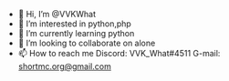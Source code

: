 - 👋 Hi, I’m @VVKWhat
- 👀 I’m interested in python,php
- 🌱 I’m currently learning python
- 💞️ I’m looking to collaborate on alone
- 📫 How to reach me Discord: VVK_What#4511 G-mail: shortmc.org@gmail.com

<!---
VVKWhat/VVKWhat is a ✨ special ✨ repository because its `README.md` (this file) appears on your GitHub profile.
You can click the Preview link to take a look at your changes.
--->
